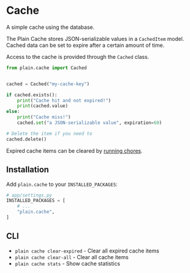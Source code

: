 # Cache

A simple cache using the database.

The Plain Cache stores JSON-serializable values in a `CachedItem` model.
Cached data can be set to expire after a certain amount of time.

Access to the cache is provided through the `Cached` class.

```python
from plain.cache import Cached


cached = Cached("my-cache-key")

if cached.exists():
    print("Cache hit and not expired!")
    print(cached.value)
else:
    print("Cache miss!")
    cached.set("a JSON-serializable value", expiration=60)

# Delete the item if you need to
cached.delete()
```

Expired cache items can be cleared by [running chores](/plain/plain/chores/README.md).

## Installation

Add `plain.cache` to your `INSTALLED_PACKAGES`:

```python
# app/settings.py
INSTALLED_PACKAGES = [
    # ...
    "plain.cache",
]
```

## CLI

- `plain cache clear-expired` - Clear all expired cache items
- `plain cache clear-all` - Clear all cache items
- `plain cache stats` - Show cache statistics
